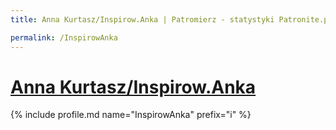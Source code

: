 ```yaml
---
title: Anna Kurtasz/Inspirow.Anka | Patromierz - statystyki Patronite.pl

permalink: /InspirowAnka
---
```


# [Anna Kurtasz/Inspirow.Anka](https://patronite.pl/InspirowAnka)

{% include profile.md name="InspirowAnka" prefix="i" %}

